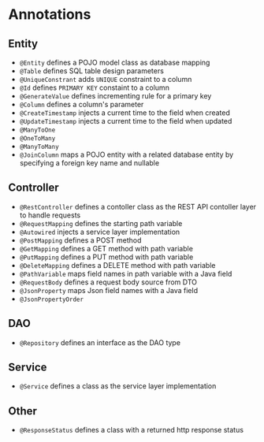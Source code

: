 # Annotations
## Entity
- `@Entity` defines a POJO model class as database mapping
- `@Table` defines SQL table design parameters
- `@UniqueConstrant` adds `UNIQUE` constraint to a column
- `@Id` defines `PRIMARY KEY` constaint to a column
- `@GenerateValue` defines incrementing rule for a primary key
- `@Column` defines a column's parameter
- `@CreateTimestamp` injects a current time to the field when created
- `@UpdateTimestamp` injects a current time to the field when updated
- `@ManyToOne`
- `@OneToMany`
- `@ManyToMany`
- `@JoinColumn` maps a POJO entity with a related database entity by specifying a foreign key name and nullable

## Controller
- `@RestController` defines a contoller class as the REST API contoller layer to handle requests
- `@RequestMapping` defines the starting path variable
- `@Autowired` injects a service layer implementation
- `@PostMapping` defines a POST method
- `@GetMapping` defines a GET method with path variable
- `@PutMapping` defines a PUT method with path variable
- `@DeleteMapping` defines a DELETE method with path variable
- `@PathVariable` maps field names in path variable with a Java field
- `@RequestBody` defines a request body source from DTO
- `@JsonProperty` maps Json field names with a Java field
- `@JsonPropertyOrder`

## DAO
- `@Repository` defines an interface as the DAO type

## Service
- `@Service` defines a class as the service layer implementation

## Other
- `@ResponseStatus` defines a class with a returned http response status
